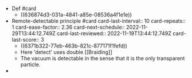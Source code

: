 - Def #card
	- ((636874d3-031a-4841-a85e-08536a4f1e1e))
- Remote-detectable principle #card
  card-last-interval:: 10
  card-repeats:: 1
  card-ease-factor:: 2.36
  card-next-schedule:: 2022-11-29T13:44:12.749Z
  card-last-reviewed:: 2022-11-19T13:44:12.749Z
  card-last-score:: 3
	- ((6371b322-77eb-463b-821c-877171f1fefd))
	- Here 'detect' uses double [[Braiding]]
	- The vacuum is detectable in the sense that it is the only transparent particle.
-